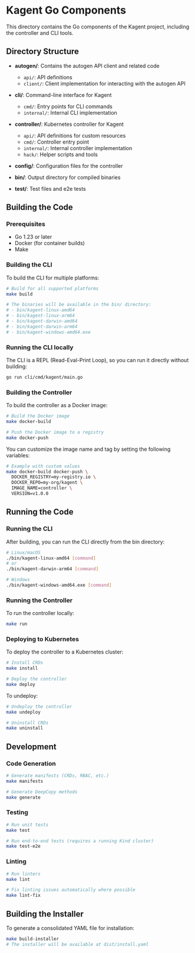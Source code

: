 # Kagent Go Components

This directory contains the Go components of the Kagent project, including the controller and CLI tools.

## Directory Structure

- **autogen/**: Contains the autogen API client and related code
  - `api/`: API definitions
  - `client/`: Client implementation for interacting with the autogen API

- **cli/**: Command-line interface for Kagent
  - `cmd/`: Entry points for CLI commands
  - `internal/`: Internal CLI implementation

- **controller/**: Kubernetes controller for Kagent
  - `api/`: API definitions for custom resources
  - `cmd/`: Controller entry point
  - `internal/`: Internal controller implementation
  - `hack/`: Helper scripts and tools

- **config/**: Configuration files for the controller

- **bin/**: Output directory for compiled binaries

- **test/**: Test files and e2e tests

## Building the Code

### Prerequisites

- Go 1.23 or later
- Docker (for container builds)
- Make

### Building the CLI

To build the CLI for multiple platforms:

```bash
# Build for all supported platforms
make build

# The binaries will be available in the bin/ directory:
# - bin/kagent-linux-amd64
# - bin/kagent-linux-arm64
# - bin/kagent-darwin-amd64
# - bin/kagent-darwin-arm64
# - bin/kagent-windows-amd64.exe
```

### Running the CLI locally

The CLI is a REPL (Read-Eval-Print Loop), so you can run it directly without building:

```bash
go run cli/cmd/kagent/main.go
```

### Building the Controller

To build the controller as a Docker image:

```bash
# Build the Docker image
make docker-build

# Push the Docker image to a registry
make docker-push
```

You can customize the image name and tag by setting the following variables:

```bash
# Example with custom values
make docker-build docker-push \
  DOCKER_REGISTRY=my-registry.io \
  DOCKER_REPO=my-org/kagent \
  IMAGE_NAME=controller \
  VERSION=v1.0.0
```

## Running the Code

### Running the CLI

After building, you can run the CLI directly from the bin directory:

```bash
# Linux/macOS
./bin/kagent-linux-amd64 [command]
# or
./bin/kagent-darwin-arm64 [command]

# Windows
./bin/kagent-windows-amd64.exe [command]
```

### Running the Controller

To run the controller locally:

```bash
make run
```

### Deploying to Kubernetes

To deploy the controller to a Kubernetes cluster:

```bash
# Install CRDs
make install

# Deploy the controller
make deploy
```

To undeploy:

```bash
# Undeploy the controller
make undeploy

# Uninstall CRDs
make uninstall
```

## Development

### Code Generation

```bash
# Generate manifests (CRDs, RBAC, etc.)
make manifests

# Generate DeepCopy methods
make generate
```

### Testing

```bash
# Run unit tests
make test

# Run end-to-end tests (requires a running Kind cluster)
make test-e2e
```

### Linting

```bash
# Run linters
make lint

# Fix linting issues automatically where possible
make lint-fix
```

## Building the Installer

To generate a consolidated YAML file for installation:

```bash
make build-installer
# The installer will be available at dist/install.yaml
```
